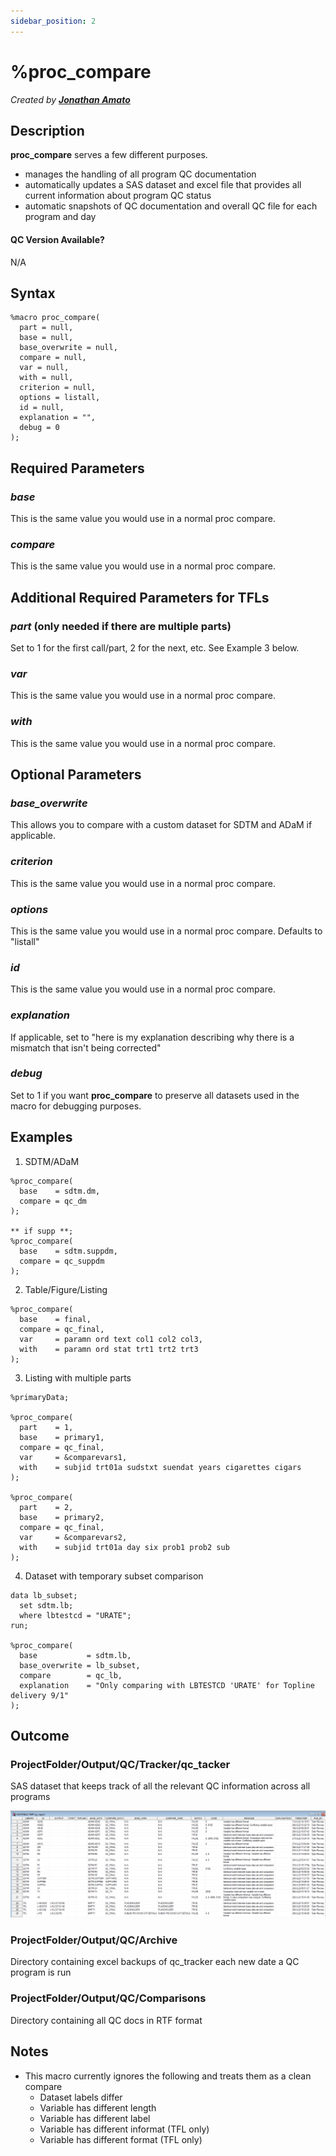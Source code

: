 ```yaml
---
sidebar_position: 2
---
```


# %proc_compare

<!-- This document is used as the live template for other macro documentation -->

_Created by [**Jonathan Amato**](mailto:jonathan.amato@emanatebiostats.com?subject=User%20Guide:%20proc_compare)_

## Description

**proc_compare** serves a few different purposes.

- manages the handling of all program QC documentation
- automatically updates a SAS dataset and excel file that provides all current information about program QC status
- automatic snapshots of QC documentation and overall QC file for each program and day

#### QC Version Available?

N/A

## Syntax

```sas
%macro proc_compare(
  part = null,
  base = null,
  base_overwrite = null,
  compare = null,
  var = null,
  with = null,
  criterion = null,
  options = listall,
  id = null,
  explanation = "",
  debug = 0
);
```

## Required Parameters

### _base_

This is the same value you would use in a normal proc compare.

### _compare_

This is the same value you would use in a normal proc compare.

## Additional Required Parameters for TFLs

### _part_ (only needed if there are multiple parts)

Set to 1 for the first call/part, 2 for the next, etc. See Example 3 below.

### _var_

This is the same value you would use in a normal proc compare.

### _with_

This is the same value you would use in a normal proc compare.

## Optional Parameters

### _base_overwrite_

This allows you to compare with a custom dataset for SDTM and ADaM if applicable.

### _criterion_

This is the same value you would use in a normal proc compare.

### _options_

This is the same value you would use in a normal proc compare. Defaults to "listall"

### _id_

This is the same value you would use in a normal proc compare.

### _explanation_

If applicable, set to "here is my explanation describing why there is a mismatch that isn't being corrected"

### _debug_

Set to 1 if you want **proc_compare** to preserve all datasets used in the macro for debugging purposes.

## Examples

1. SDTM/ADaM

```sas
%proc_compare(
  base    = sdtm.dm,
  compare = qc_dm
);

** if supp **;
%proc_compare(
  base    = sdtm.suppdm,
  compare = qc_suppdm
);
```

2. Table/Figure/Listing

```sas
%proc_compare(
  base    = final,
  compare = qc_final,
  var     = paramn ord text col1 col2 col3,
  with    = paramn ord stat trt1 trt2 trt3
);
```

3. Listing with multiple parts

```sas
%primaryData;

%proc_compare(
  part    = 1,
  base    = primary1,
  compare = qc_final,
  var     = &comparevars1,
  with    = subjid trt01a sudstxt suendat years cigarettes cigars
);

%proc_compare(
  part    = 2,
  base    = primary2,
  compare = qc_final,
  var     = &comparevars2,
  with    = subjid trt01a day six prob1 prob2 sub
);
```

4. Dataset with temporary subset comparison

```sas
data lb_subset;
  set sdtm.lb;
  where lbtestcd = "URATE";
run;

%proc_compare(
  base           = sdtm.lb,
  base_overwrite = lb_subset,
  compare        = qc_lb,
  explanation    = "Only comparing with LBTESTCD 'URATE' for Topline delivery 9/1"
);
```

## Outcome

### ProjectFolder/Output/QC/Tracker/qc_tacker

SAS dataset that keeps track of all the relevant QC information across all programs

![](/img/macros/qc_report.png)

### ProjectFolder/Output/QC/Archive

Directory containing excel backups of qc_tracker each new date a QC program is run

### ProjectFolder/Output/QC/Comparisons

Directory containing all QC docs in RTF format

## Notes

- This macro currently ignores the following and treats them as a clean compare
  - Dataset labels differ
  - Variable has different length
  - Variable has different label
  - Variable has different informat (TFL only)
  - Variable has different format (TFL only)
